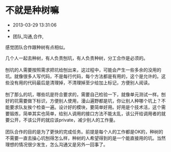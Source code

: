 # 不就是种树嘛
- 2013-03-29 13:31:06
- 
- 团队,沟通,合作,

感觉团队合作跟种树有点相似。<div>几个人一起去种树，有人负责刨坑，有人负责种树，分工合作是必须的。</div><div><br /></div><div>刨坑的人需要按照需求把坑给刨出来，这过程中，可能会产生一些多余的没用的坑。就像很多人写代码，不是每行代码，每个方法都是有用的，这个是允许的。这些没有用的代码最后是清理掉，不清理掉至少给加上标记，方便别人阅读。</div><div><br /></div><div>刨了那么的坑，哪些坑是符合要求的，需要自己检验一下，就像单元测试一样。刨好的坑需要做下标识，方便别人使用，漫山遍野都是坑，你让别人种哪个坑上？不能要求队友挨个检查一遍。设计好的模块，要简单好用。好用是个技术活，这个需要锻炼，简单其实也简单，给别人调用的接口方法不能太乱，该公开给调用者的就要公开，不该公开的就应该private，减少别人的工作量。</div><div><br /></div><div>团队合作的目的是为了更快的完成任务。前提是每个人的工作都是OK的，种树的不需要一直去操心坑刨得怎么样，种树的人希望得到的是一个能直接用的坑。当然理想的情况很少发生，怎么沟通又是另外一回事了。</div>